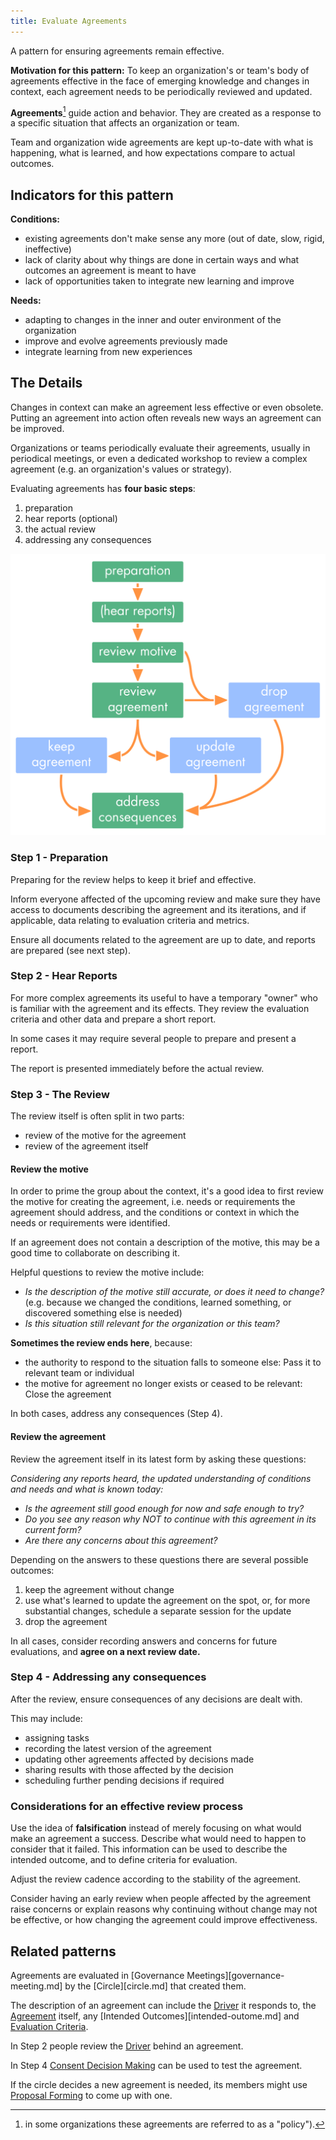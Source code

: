 ```yaml
---
title: Evaluate Agreements
---
```



A pattern for ensuring agreements remain effective.

**Motivation for this pattern:** To keep an organization's or team's body of agreements effective in the face of emerging knowledge and changes in context, each agreement needs to be periodically reviewed and updated.

**Agreements**[^agreement-policy] guide action and behavior. They are created as a response to a specific situation that affects an organization or team.  

Team and organization wide agreements are kept up-to-date with what is happening, what is learned, and how expectations compare to actual outcomes. 

[^agreement-policy]: in some organizations these agreements are referred to as a "policy").

## Indicators for this pattern

**Conditions:**

* existing agreements don't make sense any more (out of date, slow, rigid, ineffective)
* lack of clarity about why things are done in certain ways and what outcomes an agreement is meant to have
* lack of opportunities taken to integrate new learning and improve

**Needs:**

* adapting to changes in the inner and outer environment of the organization
* improve and evolve agreements previously made
* integrate learning from new experiences


## The Details

Changes in context can make an agreement less effective or even obsolete. Putting an agreement into action often reveals new ways an agreement can be improved.

Organizations or teams periodically evaluate their agreements, usually in periodical meetings, or even a dedicated workshop to review a complex agreement (e.g. an organization's values or strategy).

Evaluating agreements has **four basic steps**:

1. preparation
2. hear reports (optional)
3. the actual review 
4. addressing any consequences

![Evaluating an Agreement](img/agreements/evaluate-agreements.png)


### Step 1 - Preparation

Preparing for the review helps to keep it brief and effective.

Inform everyone affected of the upcoming review and make sure they have access to documents describing the agreement and its iterations, and if applicable, data relating to evaluation criteria and metrics.

Ensure all documents related to the agreement are up to date, and reports are prepared (see next step).


### Step 2 - Hear Reports

For more complex agreements its useful to have a temporary "owner" who is familiar with the agreement and its effects. They review the evaluation criteria and other data and prepare a short report.

In some cases it may require several people to prepare and present a report.

The report is presented immediately before the actual review.

### Step 3 - The Review

The review itself is often split in two parts:

* review of the motive for the agreement
* review of the agreement itself

#### Review the motive

In order to prime the group about the context, it's a good idea to first review the motive for creating the agreement, i.e. needs or requirements the agreement should address, and the conditions or context in which the needs or requirements were identified. 

If an agreement does not contain a description of the motive, this may be a good time to collaborate on describing it.

Helpful questions to review the motive include:

* *Is the description of the motive still accurate, or does it need to change?* (e.g. because we changed the conditions, learned something, or discovered something else is needed)
* *Is this situation still relevant for the organization or this team?*

**Sometimes the review ends here**, because:

* the authority to respond to the situation falls to someone else: Pass it to relevant team or individual
* the motive for  agreement no longer exists or ceased to be relevant: Close the agreement 

In both cases, address any consequences (Step 4).


#### Review the agreement ####

Review the agreement itself in its latest form by asking these questions:

*Considering any reports heard, the updated understanding of conditions and needs and what is known today:*

* *Is the agreement still good enough for now and safe enough to try?*
* *Do you see any reason why NOT to continue with this agreement in its current form?*
* *Are there any concerns about this agreement?*

Depending on the answers to these questions there are several possible outcomes:

1.  keep the agreement without change
2.  use what's learned to update the agreement on the spot, or, for more substantial changes, schedule a separate session for the update 
3.  drop the agreement

In all cases, consider recording answers and concerns for future evaluations, and **agree on a next review date.**


### Step 4 - Addressing any consequences

After the review, ensure consequences of any decisions are dealt with. 

This may include:

* assigning tasks
* recording the latest version of the agreement
* updating other agreements affected by decisions made
* sharing results with those affected by the decision
* scheduling further pending decisions if required


### Considerations for an effective review process

Use the idea of **falsification** instead of merely focusing on what would make an agreement a success. Describe what would need to happen to consider that it failed. This information can be used to describe the intended outcome, and to define criteria for evaluation.

Adjust the review cadence according to the stability of the agreement.

Consider having an early review when people affected by the agreement raise concerns or explain reasons why continuing without change may not be effective, or how changing the agreement could improve effectiveness.


## Related patterns

Agreements are evaluated in [Governance Meetings][governance-meeting.md] by the [Circle][circle.md] that created them.

The description of an agreement can include the [Driver](driver.html) it responds to, the [Agreement](agreements.html) itself, any [Intended Outcomes][intended-outome.md] and [Evaluation Criteria](evaluation-criteria.html).

In Step 2 people review the [Driver](driver.html) behind an agreement.

In Step 4 [Consent Decision Making](consent-decision-making.html) can be used to test the agreement. 

If the circle decides a new agreement is needed, its members might use [Proposal Forming](proposal-forming.html) to come up with one.

